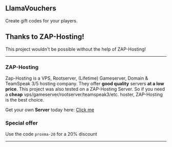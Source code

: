 ## LlamaVouchers
Create gift codes for your players.

## Thanks to ZAP-Hosting!
This project wouldn't be possible without the help of ZAP-Hosting!
***
### ZAP-Hosting
Zap-Hosting is a VPS, Rootserver, (Lifetime) Gameserver, Domain & TeamSpeak 3/5 hosting company. They offer **good quality** servers **at a low price**. This project was also tested on a ZAP-Hosting Server. So if you need a **cheap** vps/gameserver/rootserver/teamspeak3/etc. hoster, ZAP-Hosting is the best choice.

Get your own **Server** today here: [Click me](https://zap-hosting.com/lldv)

### Special offer
Use the code `proxma-20` for a 20% discount 
***
